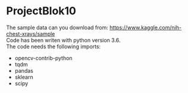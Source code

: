 # ProjectBlok10

The sample data can you download from: https://www.kaggle.com/nih-chest-xrays/sample<br>
Code has been writen with python version 3.6.<br>
The code needs the following imports:<br>

- opencv-contrib-python
- tqdm
- pandas
- sklearn
- scipy
